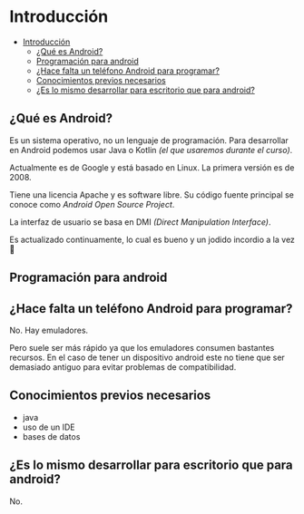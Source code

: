 # Introducción

- [Introducción](#introducción)
  - [¿Qué es Android?](#qué-es-android)
  - [Programación para android](#programación-para-android)
  - [¿Hace falta un teléfono Android para programar?](#hace-falta-un-teléfono-android-para-programar)
  - [Conocimientos previos necesarios](#conocimientos-previos-necesarios)
  - [¿Es lo mismo desarrollar para escritorio que para android?](#es-lo-mismo-desarrollar-para-escritorio-que-para-android)

## ¿Qué es Android?

Es un sistema operativo, no un lenguaje de programación. Para desarrollar en Android podemos usar Java o Kotlin *(el que usaremos durante el curso)*.

Actualmente es de Google y está basado en Linux. La primera versión es de 2008.

Tiene una licencia Apache y es software libre. Su código fuente principal se conoce como *Android Open Source Project*.

La interfaz de usuario se basa en DMI *(Direct Manipulation Interface)*.

Es actualizado continuamente, lo cual es bueno y un jodido incordio a la vez 💖

## Programación para android

## ¿Hace falta un teléfono Android para programar?

No. Hay emuladores.

Pero suele ser más rápido ya que los emuladores consumen bastantes recursos. En el caso de tener un dispositivo android este no tiene que ser demasiado antiguo para evitar problemas de compatibilidad.

## Conocimientos previos necesarios

- java
- uso de un IDE
- bases de datos

## ¿Es lo mismo desarrollar para escritorio que para android?

No.
